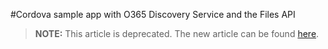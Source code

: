 <properties
   pageTitle="Cordova sample app with O365 Discovery Service and the Files API | Cordova"
   description="description"
   services="na"
   documentationCenter=""
   authors="kirupa"
   tags=""/>
<tags
   ms.service="na"
   ms.devlang="javascript"
   ms.topic="article"
   ms.tgt_pltfrm="mobile-multiple"
   ms.workload="na"
   ms.date="09/11/2015"
   ms.author="kirupa"/>

#Cordova sample app with O365 Discovery Service and the Files API

> **NOTE:** This article is deprecated. The new article can be found [here](/articles/samples/O365-files.md).
